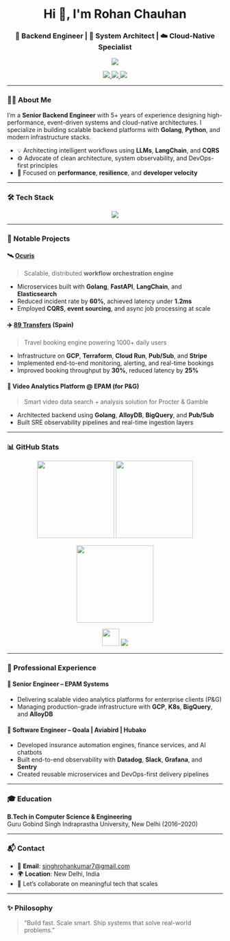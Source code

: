 <h1 align="center">Hi 👋, I'm Rohan Chauhan</h1>
<h3 align="center">🚀 Backend Engineer | 🧠 System Architect | ☁️ Cloud-Native Specialist</h3>

<p align="center">
  <img src="https://readme-typing-svg.herokuapp.com/?lines=Golang+%7C+Python+%7C+Kubernetes+%7C+AWS+%7C+GCP&center=true&width=500&height=40" />
</p>

<p align="center">
  <a href="https://github.com/rohanchauhan02">
    <img src="https://img.shields.io/github/followers/rohanchauhan02?label=Follow&style=social" />
  </a>
  <a href="mailto:singhrohankumar7@gmail.com">
    <img src="https://img.shields.io/badge/Gmail-singhrohankumar7%40gmail.com-red?style=flat-square&logo=gmail" />
  </a>
  <a href="https://linkedin.com/in/rohanchauhan02">
    <img src="https://img.shields.io/badge/LinkedIn-rohanchauhan02-blue?style=flat-square&logo=linkedin" />
  </a>
</p>

---

### 👨‍💻 About Me

I’m a **Senior Backend Engineer** with 5+ years of experience designing high-performance, event-driven systems and cloud-native architectures. I specialize in building scalable backend platforms with **Golang**, **Python**, and modern infrastructure stacks.

- 💡 Architecting intelligent workflows using **LLMs**, **LangChain**, and **CQRS**
- ⚙️ Advocate of clean architecture, system observability, and DevOps-first principles
- 🚀 Focused on **performance**, **resilience**, and **developer velocity**

---

### 🛠️ Tech Stack

<p align="center">
  <img src="https://skillicons.dev/icons?i=go,python,nodejs,aws,gcp,docker,kubernetes,terraform,postgres,mysql,mongodb,redis,kafka,graphql,git,linux&theme=light" />
</p>

---

### 🧩 Notable Projects

#### 🛰️ [**Ocuris**](https://ocuris.io/)
> Scalable, distributed **workflow orchestration engine**

- Microservices built with **Golang**, **FastAPI**, **LangChain**, and **Elasticsearch**
- Reduced incident rate by **60%**, achieved latency under **1.2ms**
- Employed **CQRS**, **event sourcing**, and async job processing at scale

#### ✈️ [**89 Transfers**](https://89transfers.com/en) **(Spain)**
> Travel booking engine powering 1000+ daily users

- Infrastructure on **GCP**, **Terraform**, **Cloud Run**, **Pub/Sub**, and **Stripe**
- Implemented end-to-end monitoring, alerting, and real-time bookings
- Improved booking throughput by **30%**, reduced latency by **25%**

#### 🎥 **Video Analytics Platform** @ EPAM (for P&G)
> Smart video data search + analysis solution for Procter & Gamble

- Architected backend using **Golang**, **AlloyDB**, **BigQuery**, and **Pub/Sub**
- Built SRE observability pipelines and real-time ingestion layers

---

### 📊 GitHub Stats

<p align="center">
  <img src="https://github-readme-stats.vercel.app/api?username=rohanchauhan02&show_icons=true&theme=radical&hide_border=true" height="180" />
  <img src="https://github-readme-stats.vercel.app/api/top-langs/?username=rohanchauhan02&layout=compact&theme=radical&hide_border=true" height="180" />
</p>

<p align="center">
  <img src="https://github-readme-streak-stats.herokuapp.com/?user=rohanchauhan02&theme=radical&hide_border=true" height="180" />
</p>

<p align="center">
  <img src="https://skillicons.dev/icons?i=go" height="40" />
  <img src="https://img.shields.io/badge/Primary%20Language-Go-blue?style=for-the-badge&logo=go" />
</p>

---

### 💼 Professional Experience

#### 🔹 **Senior Engineer – EPAM Systems**
- Delivering scalable video analytics platforms for enterprise clients (P&G)
- Managing production-grade infrastructure with **GCP**, **K8s**, **BigQuery**, and **AlloyDB**

#### 🔹 **Software Engineer – Qoala | Aviabird | Hubako**
- Developed insurance automation engines, finance services, and AI chatbots
- Built end-to-end observability with **Datadog**, **Slack**, **Grafana**, and **Sentry**
- Created reusable microservices and DevOps-first delivery pipelines

---

### 🎓 Education

**B.Tech in Computer Science & Engineering**  
Guru Gobind Singh Indraprastha University, New Delhi (2016–2020)

---

### 📬 Contact

- 📧 **Email**: singhrohankumar7@gmail.com  
- 🌍 **Location**: New Delhi, India  
- 🤝 Let’s collaborate on meaningful tech that scales

---

### ✨ Philosophy

> “Build fast. Scale smart. Ship systems that solve real-world problems.”

